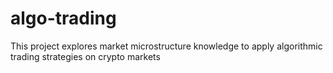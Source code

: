 # algo-trading
This project explores market microstructure knowledge to apply algorithmic trading strategies on crypto markets
